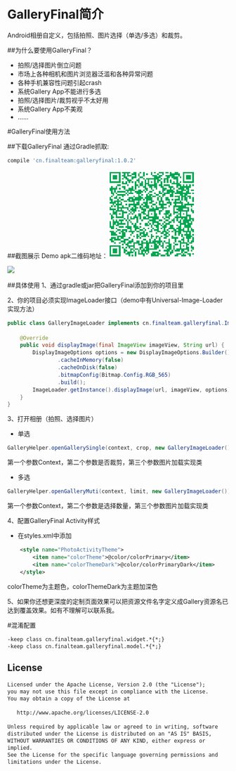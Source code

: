 # GalleryFinal简介
Android相册自定义，包括拍照、图片选择（单选/多选）和裁剪。

##为什么要使用GalleryFinal？
* 拍照/选择图片倒立问题
* 市场上各种相机和图片浏览器泛滥和各种异常问题
* 各种手机兼容性问题引起crash
* 系统Gallery App不能进行多选
* 拍照/选择图片/裁剪视乎不太好用
* 系统Gallery App不美观
* ……

#GalleryFinal使用方法

##下载GalleryFinal
通过Gradle抓取:

```gradle
compile 'cn.finalteam:galleryfinal:1.0.2'
```
##截图展示
Demo apk二维码地址：![DEMO APK](images/gallery_final_qrcode.png)

![](images/gallery_final.gif)

##具体使用
1、通过gradle或jar把GalleryFinal添加到你的项目里

2、你的项目必须实现ImageLoader接口（demo中有Universal-Image-Loader实现方法）

```java
public class GalleryImageLoader implements cn.finalteam.galleryfinal.ImageLoader {
    
    @Override
    public void displayImage(final ImageView imageView, String url) {
        DisplayImageOptions options = new DisplayImageOptions.Builder()
                .cacheInMemory(false)
                .cacheOnDisk(false)
                .bitmapConfig(Bitmap.Config.RGB_565)
                .build();
        ImageLoader.getInstance().displayImage(url, imageView, options);
    }
}
```
3、打开相册（拍照、选择图片）

* 单选

```java
GalleryHelper.openGallerySingle(context, crop, new GalleryImageLoader());
```
第一个参数Context，第二个参数是否裁剪，第三个参数图片加载实现类

* 多选

```java
GalleryHelper.openGalleryMuti(context, limit, new GalleryImageLoader());
```
第一个参数Context，第二个参数是选择数量，第三个参数图片加载实现类

4、配置GalleryFinal Activity样式

* 在styles.xml中添加

```xml
    <style name="PhotoActivityTheme">
        <item name="colorTheme">@color/colorPrimary</item>
        <item name="colorThemeDark">@color/colorPrimaryDark</item>
    </style>
```
colorTheme为主题色，colorThemeDark为主题加深色

5、如果你还想更深度的定制页面效果可以把资源文件名字定义成Gallery资源名已达到覆盖效果。如有不理解可以联系我。

#混淆配置

```properties
-keep class cn.finalteam.galleryfinal.widget.*{*;}
-keep class cn.finalteam.galleryfinal.model.*{*;}
```


License
-------

    Licensed under the Apache License, Version 2.0 (the "License");
    you may not use this file except in compliance with the License.
    You may obtain a copy of the License at

       http://www.apache.org/licenses/LICENSE-2.0

    Unless required by applicable law or agreed to in writing, software
    distributed under the License is distributed on an "AS IS" BASIS,
    WITHOUT WARRANTIES OR CONDITIONS OF ANY KIND, either express or implied.
    See the License for the specific language governing permissions and
    limitations under the License.